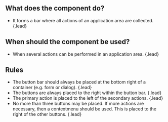 ## What does the component do?
* It forms a bar where all actions of an application area are collected. {.lead}

## When should the component be used?
* When several actions can be performed in an application area. {.lead}

## Rules
* The button bar should always be placed at the bottom right of a container (e.g. form or dialog). {.lead}
* The buttons are always placed to the right within the button bar. {.lead}
* The primary action is placed to the left of the secondary actions. {.lead}
* No more than three <sbb-link variant="inline" type="button" href="/en/design-system/lean/components/button/">buttons</sbb-link>  may be placed. If more actions are necessary, then a <sbb-link variant="inline" type="button" href="/en/design-system/lean/components/contextmenu/">contextmenu</sbb-link> should be used. This is placed to the right of the other buttons. {.lead}

